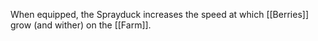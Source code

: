 When equipped, the Sprayduck increases the speed at which [[Berries]] grow (and wither) on the [[Farm]].